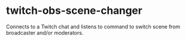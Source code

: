 # twitch-obs-scene-changer
Connects to a Twitch chat and listens to command to switch scene from broadcaster and/or moderators.
